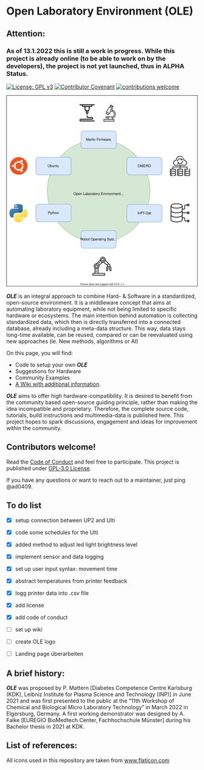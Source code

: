 # Open Laboratory Environment (OLE)

## Attention:
### As of 13.1.2022 this is still a work in progress. While this project is already online (to be able to work on by the developers), the project is not yet launched, thus in ALPHA Status.

[![License: GPL v3](https://img.shields.io/badge/License-GPLv3-blue.svg)](https://www.gnu.org/licenses/gpl-3.0) [![Contributor Covenant](https://img.shields.io/badge/Contributor%20Covenant-2.1-4baaaa.svg)](code_of_conduct.md) [![contributions welcome](https://img.shields.io/badge/contributions-welcome-brightgreen.svg?style=flat)](https://github.com/dwyl/esta/issues)


<p align="center">
  <img src="https://github.com/ad0409/open-laboratory-environment/blob/feature-branch/svg/OLE_mapping.svg" />
</p>


<b><i>OLE</i></b> is an integral approach to combine Hard- & Software in a standardized, open-source environment. It is a middleware concept that aims at automating laboratory equipment, while not being limited to specific hardware or ecosystems. The main intention behind automation is collecting standardized data, which then is directly transferred into a connected database, already including a meta-data structure. This way, data stays long-time available, can be reused, compared or can be reevaluated using new approaches (ie. New methods, algorithms or AI)

On this page, you will find:
-	Code to setup your own <b><i>OLE</i></b>
-	Suggestions for Hardware
-	Community Examples
-	[A Wiki with additional information](https://github.com/ad0409/open-laboratory-environment/wiki).

<b><i>OLE</i></b> aims to offer high hardware-compatibility. It is desired to benefit from the community based open-source guiding principle, rather than making the idea incompatible and proprietary. Therefore, the complete source code, tutorials, build instructions and multimedia-data is published here. This project hopes to spark discussions, engagement and ideas for improvement within the community.

## Contributors welcome!

Read the [Code of Conduct](https://github.com/ad0409/open-laboratory-environment/blob/main/CODE_OF_CONDUCT.md) and feel free to participate. This project is published under [GPL-3.0 License](https://github.com/ad0409/open-laboratory-environment/blob/main/LICENSE).

If you have any questions or want to reach out to a maintainer, just ping @ad0409.


## To do list
- [x] setup connection between UP2 and Ulti
- [x] code some schedules for the Ulti
- [x] added method to adjust led light brightness level
- [x] implement sensor and data logging
- [x] set up user input syntax: movement time
- [x] abstract temperatures from printer feedback
- [x] logg printer data into .csv file
- [x] add license
- [x] add code of conduct
- [ ] set up wiki
- [ ] create OLE logo
- [ ] Landing page überarbeiten


## A brief history:
<b><i>OLE</i></b> was proposed by P. Mattern [Diabetes Competence Centre Karlsburg (KDK), Leibniz Institute for Plasma Science and Technology (INP)] in June 2021 and was first presented to the public at the “11th Workshop of Chemical and Biological Micro Laboratory Technology” in March 2022 in Elgersburg, Germany. A first working demonstrator was designed by A. Falke [EUREGIO BioMedtech Center, Fachhochschule Münster] during his Bachelor thesis in 2021 at KDK.

## List of references:
All icons used in this repository are taken from www.flaticon.com

